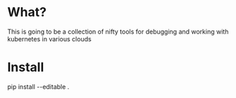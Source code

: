 # What?
This is going to be a collection of nifty tools for debugging and working with kubernetes in various clouds

# Install
pip install --editable .